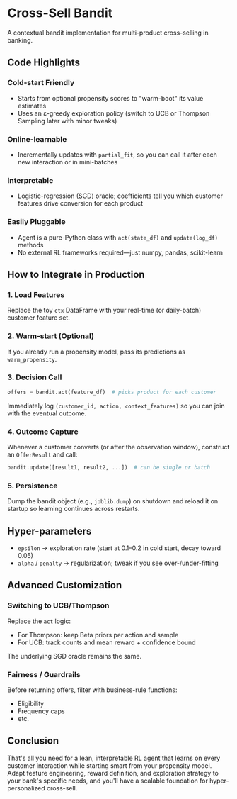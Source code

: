 # Cross-Sell Bandit

A contextual bandit implementation for multi-product cross-selling in banking.

## Code Highlights

### Cold-start Friendly
- Starts from optional propensity scores to "warm-boot" its value estimates
- Uses an ε-greedy exploration policy (switch to UCB or Thompson Sampling later with minor tweaks)

### Online-learnable
- Incrementally updates with `partial_fit`, so you can call it after each new interaction or in mini-batches

### Interpretable
- Logistic-regression (SGD) oracle; coefficients tell you which customer features drive conversion for each product

### Easily Pluggable
- Agent is a pure-Python class with `act(state_df)` and `update(log_df)` methods
- No external RL frameworks required—just numpy, pandas, scikit-learn

## How to Integrate in Production

### 1. Load Features
Replace the toy `ctx` DataFrame with your real-time (or daily-batch) customer feature set.

### 2. Warm-start (Optional)
If you already run a propensity model, pass its predictions as `warm_propensity`.

### 3. Decision Call
```python
offers = bandit.act(feature_df)  # picks product for each customer
```
Immediately log `(customer_id, action, context_features)` so you can join with the eventual outcome.

### 4. Outcome Capture
Whenever a customer converts (or after the observation window), construct an `OfferResult` and call:
```python
bandit.update([result1, result2, ...])  # can be single or batch
```

### 5. Persistence
Dump the bandit object (e.g., `joblib.dump`) on shutdown and reload it on startup so learning continues across restarts.

## Hyper-parameters

- `epsilon` → exploration rate (start at 0.1–0.2 in cold start, decay toward 0.05)
- `alpha` / `penalty` → regularization; tweak if you see over-/under-fitting

## Advanced Customization

### Switching to UCB/Thompson
Replace the `act` logic:
- For Thompson: keep Beta priors per action and sample
- For UCB: track counts and mean reward + confidence bound

The underlying SGD oracle remains the same.

### Fairness / Guardrails
Before returning offers, filter with business-rule functions:
- Eligibility
- Frequency caps
- etc.

## Conclusion
That's all you need for a lean, interpretable RL agent that learns on every customer interaction while starting smart from your propensity model. Adapt feature engineering, reward definition, and exploration strategy to your bank's specific needs, and you'll have a scalable foundation for hyper-personalized cross-sell.